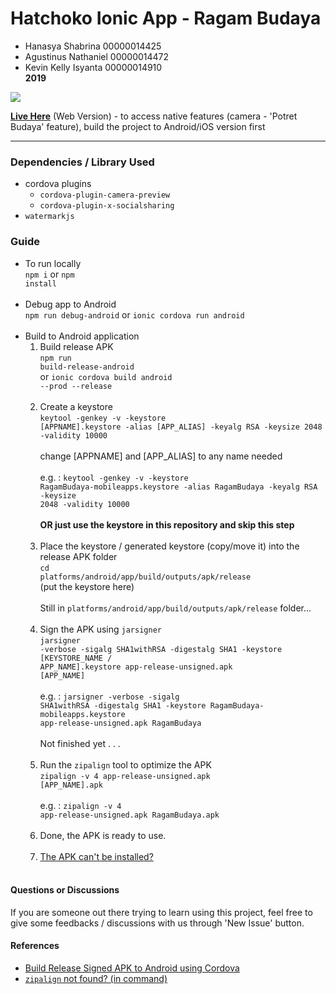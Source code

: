 # Hatchoko Ionic App - Ragam Budaya 
- Hanasya Shabrina  00000014425
- Agustinus Nathaniel 00000014472
- Kevin Kelly Isyanta 00000014910
<br><b>2019</b>

<img src="https://firebasestorage.googleapis.com/v0/b/hatchoko-ragam-budaya.appspot.com/o/POSTER.png?alt=media&token=7ba1f76f-495d-4283-8067-b02907884087">

[<b>Live Here</b>]('https://uas.mantapdjiwa.com')
(Web Version) - to access native features (camera - 'Potret Budaya' feature), build the project to Android/iOS version first

-----

### Dependencies / Library Used
- cordova plugins
  - <code>cordova-plugin-camera-preview</code>
  - <code>cordova-plugin-x-socialsharing</code>
- <code>watermarkjs</code>

### Guide
- To run locally<br><code>npm i</code> or <code>npm install</code><br><br>
- Debug app to Android<br><code>npm run debug-android</code> or <code>ionic cordova run android</code><br><br>
- Build to Android application
	1. Build release APK<br><code>npm run build-release-android</code><br>or <code>ionic cordova build android --prod --release</code><br><br>
	2. Create a keystore<br><code>keytool -genkey -v -keystore [APPNAME].keystore -alias [APP_ALIAS] -keyalg RSA -keysize 2048 -validity 10000</code><br><br>change [APPNAME] and [APP_ALIAS] to any name needed<br><br>e.g. : <code>keytool -genkey -v -keystore RagamBudaya-mobileapps.keystore -alias RagamBudaya -keyalg RSA -keysize 2048 -validity 10000</code><br><br><b>OR just use the keystore in this repository and skip this step</b><br><br>
	3. Place the keystore / generated keystore (copy/move it) into the release APK folder<br><code>cd platforms/android/app/build/outputs/apk/release</code><br>(put the keystore here)<br><br>Still in <code>platforms/android/app/build/outputs/apk/release</code> folder...<br><br>
	4. Sign the APK using <code>jarsigner</code><br><code>jarsigner -verbose -sigalg SHA1withRSA -digestalg SHA1 -keystore [KEYSTORE_NAME / APP_NAME].keystore app-release-unsigned.apk [APP_NAME]</code><br><br>e.g. : <code>jarsigner -verbose -sigalg SHA1withRSA -digestalg SHA1 -keystore RagamBudaya-mobileapps.keystore app-release-unsigned.apk RagamBudaya</code><br><br>Not finished yet . . .<br><br>
	5. Run the <code>zipalign</code> tool to optimize the APK<br><code>zipalign -v 4 app-release-unsigned.apk [APP_NAME].apk</code><br><br>e.g. : <code>zipalign -v 4 app-release-unsigned.apk RagamBudaya.apk</code><br><br>
	6. Done, the APK is ready to use.<br><br>
	7. [The APK can't be installed?](https://stackoverflow.com/questions/34265897/cannot-install-signed-apk-to-device-manually-got-error-app-not-installed)<br><br>

#### Questions or Discussions
If you are someone out there trying to learn using this project, feel free to give some feedbacks / discussions with us through 'New Issue' button.

#### References
- [Build Release Signed APK to Android using Cordova](https://stackoverflow.com/questions/26449512/how-to-create-a-signed-apk-file-using-cordova-command-line-interface)
- [<code>zipalign</code> not found? (in command)](https://stackoverflow.com/questions/31048208/zipalign-command-not-found)